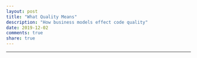 ```yaml
---
layout: post
title: "What Quality Means"
description: "How business models effect code quality"
date: 2019-12-02
comments: true
share: true
---
```


---
